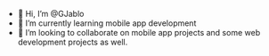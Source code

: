 - 👋 Hi, I’m @GJablo
- 🌱 I’m currently learning mobile app development
- 💞️ I’m looking to collaborate on mobile app projects and some web development projects as well.


<!---
GJablo/GJablo is a ✨ special ✨ repository because its `README.md` (this file) appears on your GitHub profile.
You can click the Preview link to take a look at your changes.
--->
